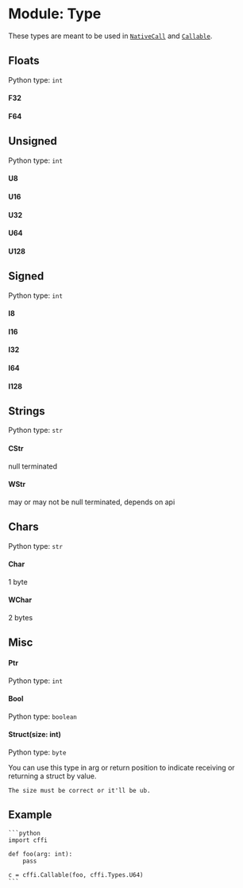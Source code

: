 # Module: Type

These types are meant to be used in [`NativeCall`](./objects-nativecall.md) and [`Callable`](./objects-callable.md).

## Floats
Python type: `int`

#### F32
#### F64

## Unsigned
Python type: `int`

#### U8
#### U16
#### U32
#### U64
#### U128

## Signed
Python type: `int`

#### I8
#### I16
#### I32
#### I64
#### I128

## Strings
Python type: `str`

#### CStr
null terminated
#### WStr
may or may not be null terminated, depends on api

## Chars
Python type: `str`

#### Char
1 byte
#### WChar
2 bytes

## Misc

#### Ptr
Python type: `int`

#### Bool
Python type: `boolean`

#### Struct(size: int)
Python type: `byte`

You can use this type in arg or return position to indicate receiving or returning a struct by value.

```admonish danger title=""
The size must be correct or it'll be ub.
```

## Example

~~~admonish example title=""
```python
import cffi

def foo(arg: int):
    pass

c = cffi.Callable(foo, cffi.Types.U64)
```
~~~

